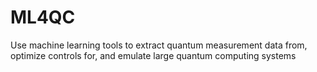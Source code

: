 # ML4QC
Use machine learning tools to extract quantum measurement data from, optimize controls for, and emulate large quantum computing systems
